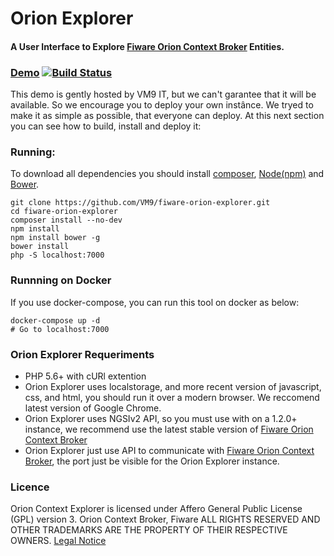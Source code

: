 Orion Explorer
=============================
####  A User Interface to Explore [Fiware Orion Context Broker](https://github.com/telefonicaid/fiware-orion) Entities.

### [Demo](http://orionexplorer.vm9it.com/) [![Build Status](https://travis-ci.org/VM9/fiware-orion-explorer.svg?branch=master)](https://travis-ci.org/VM9/fiware-orion-explorer)
This demo is gently hosted by VM9 IT, but we can't garantee that it will be available. So we encourage you to deploy your own instânce. We tryed to make it as simple as possible, that everyone can deploy. At this next section you can see how to build, install and deploy it:


### Running:
To download all dependencies you should install [composer](https://getcomposer.org/), [Node(npm)](https://nodejs.org/en/download/) and [Bower](https://bower.io/#install-bower).


```
git clone https://github.com/VM9/fiware-orion-explorer.git
cd fiware-orion-explorer
composer install --no-dev
npm install
npm install bower -g
bower install
php -S localhost:7000
```

### Runnning on Docker
If you use docker-compose, you can run this tool on docker as below:

```
docker-compose up -d
# Go to localhost:7000
```

### Orion Explorer Requeriments
- PHP 5.6+ with cURl extention
- Orion Explorer uses localstorage, and more recent version of javascript, css, and html, you should run it over a modern browser. We reccomend latest version of Google Chrome.
- Orion Explorer uses NGSIv2 API, so you must use with on a 1.2.0+ instance, we recommend use the latest stable version of [Fiware Orion Context Broker](https://github.com/telefonicaid/fiware-orion)
- Orion Explorer just use API to communicate with [Fiware Orion Context Broker](https://github.com/telefonicaid/fiware-orion), the port just be visible for the Orion Explorer instance.


### Licence
Orion Context Explorer  is licensed under Affero General Public License (GPL) version 3.
Orion Context Broker, Fiware ALL RIGHTS RESERVED AND OTHER TRADEMARKS ARE THE PROPERTY OF THEIR RESPECTIVE OWNERS. [Legal Notice](https://forge.fiware.org/plugins/mediawiki/wiki/fiware/index.php/FI-WARE_Open_Specification_Legal_Notice_(implicit_patents_license))
